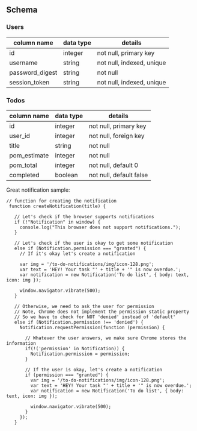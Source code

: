 ## Schema

### Users
column name     | data type | details
----------------|-----------|-----------------------
id              | integer   | not null, primary key
username        | string    | not null, indexed, unique
password_digest | string    | not null
session_token   | string    | not null, indexed, unique

### Todos
column name     | data type | details
----------------|-----------|-----------------------
id              | integer   | not null, primary key
user_id         | integer   | not null, foreign key
title           | string    | not null
pom_estimate    | integer   | not null
pom_total       | integer   | not null, default 0
completed       | boolean   | not null, default false



Great notification sample:
```
// function for creating the notification
 function createNotification(title) {

   // Let's check if the browser supports notifications
   if (!"Notification" in window) {
     console.log("This browser does not support notifications.");
   }

   // Let's check if the user is okay to get some notification
   else if (Notification.permission === "granted") {
     // If it's okay let's create a notification

     var img = '/to-do-notifications/img/icon-128.png';
     var text = 'HEY! Your task "' + title + '" is now overdue.';
     var notification = new Notification('To do list', { body: text, icon: img });

     window.navigator.vibrate(500);
   }

   // Otherwise, we need to ask the user for permission
   // Note, Chrome does not implement the permission static property
   // So we have to check for NOT 'denied' instead of 'default'
   else if (Notification.permission !== 'denied') {
     Notification.requestPermission(function (permission) {

       // Whatever the user answers, we make sure Chrome stores the information
       if(!('permission' in Notification)) {
         Notification.permission = permission;
       }

       // If the user is okay, let's create a notification
       if (permission === "granted") {
         var img = '/to-do-notifications/img/icon-128.png';
         var text = 'HEY! Your task "' + title + '" is now overdue.';
         var notification = new Notification('To do list', { body: text, icon: img });

         window.navigator.vibrate(500);
       }
     });
   }
```
